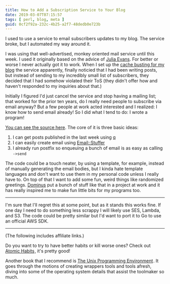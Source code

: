 ```yaml
---
title: How to Add a Subscription Service to Your Blog
date: 2019-03-07T07:15:57
tags: [ perl, blog, meta ]
guid: 0cf2f92a-232c-4b25-a2f7-48dedb0e723b
---
```

I used to use a service to email subscribers updates to my blog.  The service
broke, but I automated my way around it.

<!--more-->

I was using that well-advertised, monkey oriented mail service until this week.
I used it originally based on the advice of [Julia Evans](https://jvns.ca/).
For better or worse I never actually got it to work.  When I set up the [cache
busting for my blog](/posts/busting-cloudflare-cache/) the service apparently,
finally noticied that I had been writing posts, but instead of sending to my
incredibly small list of subscribers, they decided that I had somehow violated
their ToS (they didn't offer how and haven't responded to my inquiries about
that.)

Initially I figured I'd just cancel the service and stop having a mailing list;
that worked for the prior ten years, do I really need people to subscribe via
email anyway?  But a few people at work acted interested and I realized: I know
how to send email already!  So I did what I tend to do: I wrote a program!

[You can see the source
here](https://github.com/frioux/blog/blob/198cb5feddbecf7d03c4008b876eafb2bae27b43/bin/newsletter).
The core of it is three basic ideas:

 1. I can get posts published in the last week using [q](https://blog.afoolishmanifesto.com/posts/hugo-unix-vim-integration/#advanced-unix-tools)
 2. I can easily create email using [Email::Stuffer](https://metacpan.org/pod/Email::Stuffer)
 3. I already run postfix so enqueuing a bunch of email is as easy as calling
    `->send`

The code could be a touch neater, by using a template, for example, instead of
manually generating the email bodies, but I kinda hate template languages and
don't want to use them in my personal code unless I really have to.  On top of
that I want to add some fun, weird things like randomized greetings.
[Dominus](https://blog.plover.com/) put a bunch of stuff like that in a project
at work and it has really inspired me to make fun little bits for my programs
too.

---

I'm sure that I'll regret this at some point, but as it stands this works fine.
If one day I need to do something less scrappy I will likely use SES, Lambda,
and S3.  The code could be pretty similar but I'd want to port it to Go to use
an official AWS SDK.

---

(The following includes affiliate links.)

Do you want to try to have better habits or kill worse ones?  Check out <a target="_blank" href="https://www.amazon.com/gp/product/0735211299/ref=as_li_tl?ie=UTF8&camp=1789&creative=9325&creativeASIN=0735211299&linkCode=as2&tag=afoolishmanif-20&linkId=4d09c639d59d4b9c2fe8f0f46c5208bd">Atomic Habits</a><img src="//ir-na.amazon-adsystem.com/e/ir?t=afoolishmanif-20&l=am2&o=1&a=0735211299" width="1" height="1" border="0" alt="" style="border:none !important; margin:0px !important;" />,
it's pretty good!

Another book that I recommend is
<a target="_blank" href="https://www.amazon.com/gp/product/013937681X/ref=as_li_tl?ie=UTF8&camp=1789&creative=9325&creativeASIN=013937681X&linkCode=as2&tag=afoolishmanif-20&linkId=cecea11ea25b6635dd78601d2ec1abef">The Unix Programming Environment</a><img src="//ir-na.amazon-adsystem.com/e/ir?t=afoolishmanif-20&l=am2&o=1&a=013937681X" width="1" height="1" border="0" alt="" style="border:none !important; margin:0px !important;" />.
It goes through the motions of creating wrappers tools and tools afresh, diving
into some of the operating system details that assist the toolmaker so much.

